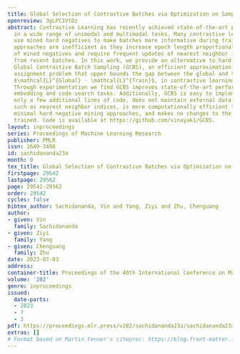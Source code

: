 ```yaml
---
title: Global Selection of Contrastive Batches via Optimization on Sample Permutations
openreview: 3gLPC1VtDz
abstract: Contrastive Learning has recently achieved state-of-the-art performance
  in a wide range of unimodal and multimodal tasks. Many contrastive learning approaches
  use mined hard negatives to make batches more informative during training but these
  approaches are inefficient as they increase epoch length proportional to the number
  of mined negatives and require frequent updates of nearest neighbor indices or mining
  from recent batches. In this work, we provide an alternative to hard negative mining,
  Global Contrastive Batch Sampling (GCBS), an efficient approximation to the batch
  assignment problem that upper bounds the gap between the global and training losses,
  $\mathcal{L}^{Global} - \mathcal{L}^{Train}$, in contrastive learning settings.
  Through experimentation we find GCBS improves state-of-the-art performance in sentence
  embedding and code-search tasks. Additionally, GCBS is easy to implement as it requires
  only a few additional lines of code, does not maintain external data structures
  such as nearest neighbor indices, is more computationally efficient than the most
  minimal hard negative mining approaches, and makes no changes to the model being
  trained. Code is available at https://github.com/vinayak1/GCBS.
layout: inproceedings
series: Proceedings of Machine Learning Research
publisher: PMLR
issn: 2640-3498
id: sachidananda23a
month: 0
tex_title: Global Selection of Contrastive Batches via Optimization on Sample Permutations
firstpage: 29542
lastpage: 29562
page: 29542-29562
order: 29542
cycles: false
bibtex_author: Sachidananda, Vin and Yang, Ziyi and Zhu, Chenguang
author:
- given: Vin
  family: Sachidananda
- given: Ziyi
  family: Yang
- given: Chenguang
  family: Zhu
date: 2023-07-03
address: 
container-title: Proceedings of the 40th International Conference on Machine Learning
volume: '202'
genre: inproceedings
issued:
  date-parts:
  - 2023
  - 7
  - 3
pdf: https://proceedings.mlr.press/v202/sachidananda23a/sachidananda23a.pdf
extras: []
# Format based on Martin Fenner's citeproc: https://blog.front-matter.io/posts/citeproc-yaml-for-bibliographies/
---
```

